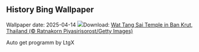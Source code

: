 ## History Bing Wallpaper
Wallpaper date: 2025-04-14
![](https://www.bing.com/th?id=OHR.ThailandPagodas_EN-CA9636405561_UHD.jpg&w=1000)Download: [Wat Tang Sai Temple in Ban Krut, Thailand (© Ratnakorn Piyasirisorost/Getty Images)](https://www.bing.com/th?id=OHR.ThailandPagodas_EN-CA9636405561_UHD.jpg)

Auto get programm by LtgX
